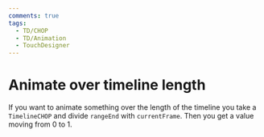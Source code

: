 ```yaml
---
comments: true
tags:
  - TD/CHOP
  - TD/Animation
  - TouchDesigner
---
```


# Animate over timeline length

If you want to animate something over the length of the timeline
you take a `TimelineCHOP` and divide `rangeEnd` with `currentFrame`.
Then you get a value moving from 0 to 1.
